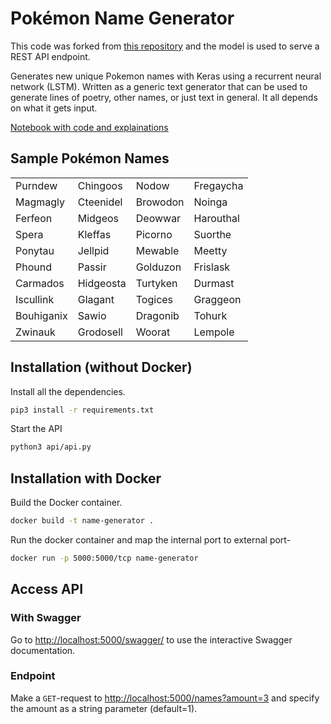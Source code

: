 # Pokémon Name Generator

This code was forked from [this repository](https://github.com/simon-larsson/pokemon-name-generator) and the model is used to serve a REST API endpoint.

Generates new unique Pokemon names with Keras using a recurrent neural network (LSTM). Written as a generic text generator that can be used to generate lines of poetry, other names, or just text in general. It all depends on what it gets input.

[Notebook with code and explainations](https://github.com/simon-larsson/pokemon-name-generator/blob/master/name_generator.ipynb)

## Sample Pokémon Names

|               |               |               |               |
| ------------- | ------------- | ------------- | ------------- |
| Purndew       | Chingoos      |  Nodow        |  Fregaycha    |
| Magmagly      | Cteenidel     |  Browodon     |   Noinga      |
| Ferfeon       | Midgeos       |  Deowwar      |   Harouthal   |
| Spera         | Kleffas       |  Picorno      |   Suorthe     |
| Ponytau       | Jellpid       |  Mewable      |  Meetty       |
| Phound        | Passir        |  Golduzon     |  Frislask     |
| Carmados      | Hidgeosta     |  Turtyken     |  Durmast      |
| Iscullink     | Glagant       |  Togices      |   Graggeon    |
| Bouhiganix    | Sawio         |  Dragonib     |  Tohurk       |
| Zwinauk       | Grodosell     |   Woorat      | Lempole       |


## Installation (without Docker)
Install all the dependencies.
```bash
pip3 install -r requirements.txt
```

Start the API
```bash
python3 api/api.py
```


## Installation with Docker
Build the Docker container.
```bash
docker build -t name-generator .
```

Run the docker container and map the internal port to external port-
```bash
docker run -p 5000:5000/tcp name-generator
```

## Access API
### With Swagger
Go to [http://localhost:5000/swagger/](http://localhost:5000/swagger/) to use the interactive Swagger documentation.

### Endpoint
Make a `GET`-request to [http://localhost:5000/names?amount=3](http://localhost:5000/names?amount=3) and specify the amount as a string parameter (default=1).